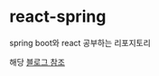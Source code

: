 # react-spring
spring boot와 react 공부하는 리포지토리

해당 <a href="https://workshop-6349.tistory.com/entry/Spring-React-%EA%B2%B0%ED%95%A9">블로그 참조</a>
